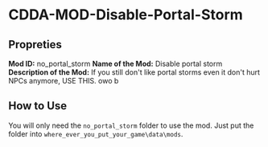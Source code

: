 # CDDA-MOD-Disable-Portal-Storm

## Propreties

**Mod ID:** no_portal_storm
**Name of the Mod:** Disable portal storm
**Description of the Mod:** If you still don't like portal storms even it don't hurt NPCs anymore, USE THIS. owo b

## How to Use

You will only need the `no_portal_storm` folder to use the mod.
Just put the folder into `where_ever_you_put_your_game\data\mods`.
